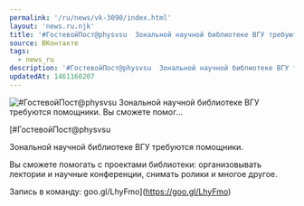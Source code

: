 ```yaml
---
permalink: '/ru/news/vk-3090/index.html'
layout: 'news.ru.njk'
title: '#ГостевойПост@physvsu  Зональной научной библиотеке ВГУ требуются помощники. Вы сможете помог'
source: ВКонтакте
tags:
  - news_ru
description: '#ГостевойПост@physvsu  Зональной научной библиотеке ВГУ требуются помощники. Вы сможете помог…'
updatedAt: 1461160207
---
```

![#ГостевойПост@physvsu  Зональной научной библиотеке ВГУ требуются помощники. Вы сможете помог…](https://sun9-26.userapi.com/c630327/v630327379/24ea7/VKIzIN6Cah8.jpg)

[#ГостевойПост@physvsu

Зональной научной библиотеке ВГУ требуются помощники.

Вы сможете помогать с проектами библиотеки: организовывать лектории и научные конференции, снимать ролики и многое другое.

Запись в команду: goo.gl/LhyFmo](https://goo.gl/LhyFmo)
